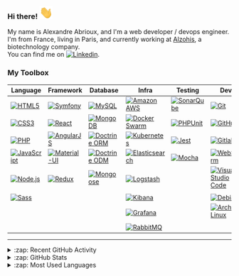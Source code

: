 [linkedin]: https://www.linkedin.com/in/alexandre-abrioux/

### Hi there! <img src="https://raw.githubusercontent.com/alexandre-abrioux/alexandre-abrioux/master/wave.gif" width="30px">

My name is Alexandre Abrioux, and I'm a web developer / devops engineer.<br>
I'm from France, living in Paris, and currently working at [Alzohis](https://www.alzohis.com/), a biotechnology company.<br>
You can find me on [<img alt="Linkedin" src="https://img.shields.io/badge/linkedin-blue?style=social&logo=linkedin">][linkedin].

### My Toolbox



|Language|Framework|Database|Infra|Testing|Dev|CI|
|-|-|-|-|-|-|-|
|[<img align="middle" alt="HTML5" src="https://img.shields.io/badge/-HTML5-E34F26?logo=HTML5&logoColor=white">](#)|[<img align="middle" alt="Symfony" src="https://img.shields.io/badge/-Symfony-000000?logo=Symfony&logoColor=white">](#)|[<img align="middle" alt="MySQL" src="https://img.shields.io/badge/-MySQL-4479A1?logo=MySQL&logoColor=white">](#)|[<img align="middle" alt="Amazon AWS" src="https://img.shields.io/badge/-Amazon AWS-232F3E?logo=Amazon-AWS&logoColor=white">](#)|[<img align="middle" alt="SonarQube" src="https://img.shields.io/badge/-SonarQube-4E9BCD?logo=SonarQube&logoColor=white">](#)|[<img align="middle" alt="Git" src="https://img.shields.io/badge/-Git-F05032?logo=Git&logoColor=white">](#)|[<img align="middle" alt="GitHub Actions" src="https://img.shields.io/badge/-GitHub Actions-2088FF?logo=GitHub-Actions&logoColor=white">](#)|
|[<img align="middle" alt="CSS3" src="https://img.shields.io/badge/-CSS3-1572B6?logo=CSS3&logoColor=white">](#)|[<img align="middle" alt="React" src="https://img.shields.io/badge/-React-61DAFB?logo=React&logoColor=white">](#)|[<img align="middle" alt="MongoDB" src="https://img.shields.io/badge/-MongoDB-47A248?logo=MongoDB&logoColor=white">](#)|[<img align="middle" alt="Docker Swarm" src="https://img.shields.io/badge/-Docker Swarm-2496ED?logo=Docker&logoColor=white">](#)|[<img align="middle" alt="PHPUnit" src="https://img.shields.io/badge/-PHPUnit-3f98d3?logo=PHPUnit&logoColor=white">](#)|[<img align="middle" alt="GitHub" src="https://img.shields.io/badge/-GitHub-181717?logo=GitHub&logoColor=white">](#)|[<img align="middle" alt="Gitlab CI" src="https://img.shields.io/badge/-Gitlab CI-FCA121?logo=Gitlab&logoColor=white">](#)|
|[<img align="middle" alt="PHP" src="https://img.shields.io/badge/-PHP-777BB4?logo=PHP&logoColor=white">](#)|[<img align="middle" alt="AngularJS" src="https://img.shields.io/badge/-AngularJS-E23237?logo=AngularJS&logoColor=white">](#)|[<img align="middle" alt="Doctrine ORM" src="https://img.shields.io/badge/ORM-Doctrine-f4672f">](#)|[<img align="middle" alt="Kubernetes" src="https://img.shields.io/badge/-Kubernetes-326CE5?logo=Kubernetes&logoColor=white">](#)|[<img align="middle" alt="Jest" src="https://img.shields.io/badge/-Jest-C21325?logo=Jest&logoColor=white">](#)|[<img align="middle" alt="Gitlab" src="https://img.shields.io/badge/-Gitlab-FCA121?logo=Gitlab&logoColor=white">](#)|[<img align="middle" alt="Travis CI" src="https://img.shields.io/badge/-Travis CI-3EAAAF?logo=Travis-CI&logoColor=white">](#)|
|[<img align="middle" alt="JavaScript" src="https://img.shields.io/badge/-JavaScript-F7DF1E?logo=JavaScript&logoColor=white">](#)|[<img align="middle" alt="Material-UI" src="https://img.shields.io/badge/-Material--UI-0081CB?logo=Material-UI&logoColor=white">](#)|[<img align="middle" alt="Doctrine ODM" src="https://img.shields.io/badge/ODM-Doctrine-f4672f">](#)|[<img align="middle" alt="Elasticsearch" src="https://img.shields.io/badge/-Elasticsearch-005571?logo=Elasticsearch&logoColor=white">](#)|[<img align="middle" alt="Mocha" src="https://img.shields.io/badge/-Mocha-8D6748?logo=Mocha&logoColor=white">](#)|[<img align="middle" alt="WebStorm" src="https://img.shields.io/badge/-WebStorm-000000?logo=WebStorm&logoColor=white">](#)|[<img align="middle" alt="GoCD" src="https://img.shields.io/badge/-GoCD-000000?logo=GoCD&logoColor=white">](#)|
|[<img align="middle" alt="Node.js" src="https://img.shields.io/badge/-Node.js-339933?logo=Node.js&logoColor=white">](#)|[<img align="middle" alt="Redux" src="https://img.shields.io/badge/-Redux-764ABC?logo=Redux&logoColor=white">](#)|[<img align="middle" alt="Mongoose" src="https://img.shields.io/badge/ODM-Mongoose-860000">](#)|[<img align="middle" alt="Logstash" src="https://img.shields.io/badge/-Logstash-005571?logo=Logstash&logoColor=white">](#)||[<img align="middle" alt="Visual Studio Code" src="https://img.shields.io/badge/-VS Code-007ACC?logo=Visual-Studio-Code&logoColor=white">](#)|[<img align="middle" alt="Webpack" src="https://img.shields.io/badge/-Webpack-8DD6F9?logo=Webpack&logoColor=white">](#)|
|[<img align="middle" alt="Sass" src="https://img.shields.io/badge/-Sass-CC6699?logo=Sass&logoColor=white">](#)|||[<img align="middle" alt="Kibana" src="https://img.shields.io/badge/-Kibana-005571?logo=Kibana&logoColor=white">](#)||[<img align="middle" alt="Debian" src="https://img.shields.io/badge/-Debian-A81D33?logo=Debian&logoColor=white">](#)|[<img align="middle" alt="Gulp" src="https://img.shields.io/badge/-Gulp-CF4647?logo=Gulp&logoColor=white">](#)|
||||[<img align="middle" alt="Grafana" src="https://img.shields.io/badge/-Grafana-F46800?logo=Grafana&logoColor=white">](#)||[<img align="middle" alt="Arch Linux" src="https://img.shields.io/badge/-Arch Linux-1793D1?logo=Arch-Linux&logoColor=white">](#)||
||||[<img align="middle" alt="RabbitMQ" src="https://img.shields.io/badge/-RabbitMQ-FF6600?logo=RabbitMQ&logoColor=white">](#)||||

---

<details>
  <summary>:zap: Recent GitHub Activity</summary>
  
<!--START_SECTION:activity-->
1. ❗️ Opened issue [#2233](https://github.com/doctrine/mongodb-odm/issues/2233) in [doctrine/mongodb-odm](https://github.com/doctrine/mongodb-odm)
2. 🗣 Commented on [#368](https://github.com/symfony/monolog-bundle/issues/368) in [symfony/monolog-bundle](https://github.com/symfony/monolog-bundle)
3. 🗣 Commented on [#361](https://github.com/symfony/monolog-bundle/issues/361) in [symfony/monolog-bundle](https://github.com/symfony/monolog-bundle)
4. 💪 Opened PR [#368](https://github.com/symfony/monolog-bundle/pull/368) in [symfony/monolog-bundle](https://github.com/symfony/monolog-bundle)
5. ❗️ Opened issue [#361](https://github.com/symfony/monolog-bundle/issues/361) in [symfony/monolog-bundle](https://github.com/symfony/monolog-bundle)
<!--END_SECTION:activity-->

</details>

<details>
  <summary>:zap: GitHub Stats</summary>
  
  [<img alt="alexandre-abrioux's GitHub Stats" src="https://github-readme-stats.codestackr.vercel.app/api?username=alexandre-abrioux&show_icons=true&count_private=true">](#)
  
</details>

<details>
  <summary>:zap: Most Used Languages</summary>
  
  [<img alt="alexandre-abrioux's Most Used Languages" src="https://github-readme-stats.vercel.app/api/top-langs/?username=alexandre-abrioux&layout=compact">](#)
  
</details>
